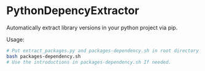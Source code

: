 # PythonDepencyExtractor
Automatically extract library versions in your python project via pip.



Usage:

```bash
# Put extract_packages.py and packages-dependency.sh in root directory of your project and run
bash packages-dependency.sh
# Use the introductions in packages-dependency.sh If needed.
```



